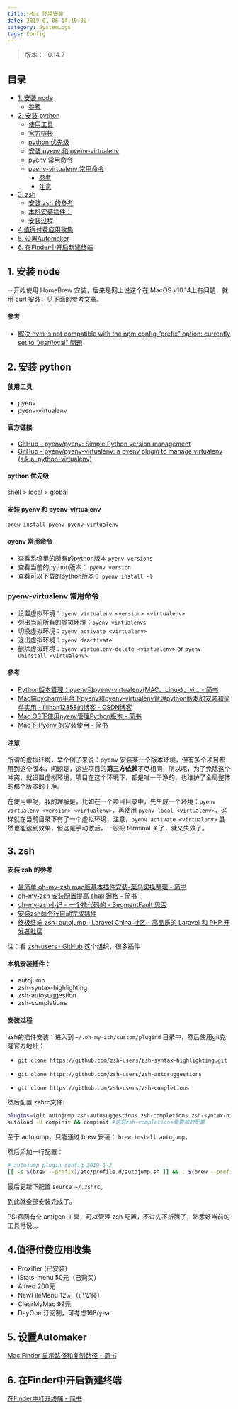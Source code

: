```yaml
---
title: Mac 环境安装
date: 2019-01-06 14:10:00
category: SystemLogs
tags: Config
---
```


> 版本： 10.14.2

## 目录

<!-- toc -->

- [1. 安装 node](#1-node)
    + [参考](#)
- [2. 安装 python](#2-python)
    + [使用工具](#-1)
    + [官方链接](#-2)
    + [python 优先级](#python)
    + [安装 pyenv 和 pyenv-virtualenv](#-pyenv-pyenv-virtualenv)
    + [pyenv 常用命令](#pyenv)
  * [pyenv-virtualenv 常用命令](#pyenv-virtualenv)
    + [参考](#-3)
    + [注意](#-4)
- [3. zsh](#3-zsh)
    + [安装 zsh 的参考](#-zsh)
    + [本机安装插件：](#-5)
    + [安装过程](#-6)
- [4.值得付费应用收集](#4)
- [5. 设置Automaker](#5-Automaker)
- [6. 在Finder中开启新建终端](#6-Finder)

<!-- tocstop -->

## 1. 安装 node

一开始使用 HomeBrew 安装，后来是网上说这个在 MacOS v10.14上有问题，就用 curl 安装，见下面的参考文章。

#### 参考

- [解決 nvm is not compatible with the npm config “prefix” option: currently set to “/usr/local” 問題](https://medium.com/@mvpdw06/%E8%A7%A3%E6%B1%BA-nvm-is-not-compatible-with-the-npm-config-prefix-option-currently-set-to-usr-local-%E5%95%8F%E9%A1%8C-cb1f3462ef40)

## 2. 安装 python

#### 使用工具
 - pyenv
 - pyenv-virtualenv

#### 官方链接

- [GitHub - pyenv/pyenv: Simple Python version management](https://github.com/pyenv/pyenv)
- [GitHub - pyenv/pyenv-virtualenv: a pyenv plugin to manage virtualenv (a.k.a. python-virtualenv)](https://github.com/pyenv/pyenv-virtualenv)

#### python 优先级

shell > local > global

#### 安装 pyenv 和 pyenv-virtualenv

`brew install pyenv pyenv-virtualenv`

#### pyenv 常用命令

- 查看系统里的所有的python版本 `pyenv versions`
- 查看当前的python版本： `pyenv version`
- 查看可以下载的python版本： `pyenv install -l`

### pyenv-virtualenv 常用命令

- 设置虚拟环境：`pyenv virtualenv <version> <virtualenv>`
- 列出当前所有的虚拟环境：`pyenv virtualenvs`
- 切换虚拟环境：`pyenv activate <virtualenv>`
- 退出虚拟环境：`pyenv deactivate`
- 删除虚拟环境：`pyenv virtualenv-delete <virtualenv>` or `pyenv uninstall <virtualenv>`

#### 参考

- [Python版本管理：pyenv和pyenv-virtualenv(MAC、Linux)、vi... - 简书](https://www.jianshu.com/p/60f361822a7e)
- [Mac端pycharm平台下pyenv和pyenv-virtualenv管理python版本的安装和简单实用 - lilihan12358的博客 - CSDN博客](https://blog.csdn.net/lilihan12358/article/details/78636742)
- [Mac OS下使用pyenv管理Python版本 - 简书](https://www.jianshu.com/p/2b0b652eaa50)
- [Mac下 Pyenv 的安装使用 - 简书](https://www.jianshu.com/p/cea9259d87df)

#### 注意

所谓的虚拟环境，举个例子来说：pyenv 安装某一个版本环境，但有多个项目都用到这个版本，问题是，这些项目的**第三方依赖**不尽相同，所以呢，为了免除这个冲突，就设置虚拟环境，项目在这个环境下，都是唯一干净的，也维护了全局整体的那个版本的干净。

在使用中呢，我的理解是，比如在一个项目目录中，先生成一个环境：`pyenv virtualenv <version> <virtualenv>`，再使用 `pyenv local <virtualenv>`，这样就在当前目录下有了一个虚拟环境，注意，`pyenv activate <virtualenv>` 虽然也能达到效果，但这是手动激活，一般把 terminal 关了，就又失效了。

## 3. zsh

#### 安装 zsh 的参考

- [最简单 oh-my-zsh mac版基本插件安装-菜鸟实操整理 - 简书](https://www.jianshu.com/p/59a3f1601cfc)
- [oh-my-zsh 安装配置提高 shell 逼格 - 简书](https://www.jianshu.com/p/307668dc5b10)
- [oh-my-zsh小记 - 一个撸代码的 - SegmentFault 思否](https://segmentfault.com/a/1190000004695131)
- [安装zsh命令行自动完成插件](https://www.myfreax.com/the-zsh-command-completes-automatically/)
- [终极终端 zsh+autojump \| Laravel China 社区 - 高品质的 Laravel 和 PHP 开发者社区](https://laravel-china.org/topics/5790/ultimate-terminal-zshautojump)

注：看 [zsh-users · GitHub](https://github.com/zsh-users) 这个组织，很多插件

#### 本机安装插件：

- autojump
- zsh-syntax-highlighting
- zsh-autosuggestion
- zsh-completions

#### 安装过程

zsh的插件安装：进入到 `~/.oh-my-zsh/custom/plugind` 目录中，然后使用git克隆官方地址：

- `git clone https://github.com/zsh-users/zsh-syntax-highlighting.git`

- `git clone https://github.com/zsh-users/zsh-autosuggestions`

- `git clone https://github.com/zsh-users/zsh-completions`

然后配置.zshrc文件:

```sh
plugins=(git autojump zsh-autosuggestions zsh-completions zsh-syntax-highlighting)
autoload -U compinit && compinit #这是zsh-completions需要加的配置
```

至于 autojump，只能通过 brew 安装： `brew install autojump`，

然后添加一行配置：

```sh
# autojump plugin config 2019-1-2
[[ -s $(brew --prefix)/etc/profile.d/autojump.sh ]] && . $(brew --prefix)/etc/profile.d/autojump.sh
```

最后更新下配置 `source ~/.zshrc`。

到此就全部安装完成了。

PS:官网有个 antigen 工具，可以管理 zsh 配置，不过先不折腾了，熟悉好当前的工具再说。。

## 4.值得付费应用收集

- Proxifier (已安装)
- iStats-menu 50元（已购买）
- Alfred 200元
- NewFileMenu 12元（已安装）
- ClearMyMac 99元
- DayOne 订阅制，可考虑168/year

## 5. 设置Automaker

[Mac Finder 显示路径和复制路径 - 简书](https://www.jianshu.com/p/757f9ffc5acf)

## 6. 在Finder中开启新建终端

[在Finder中打开终端 - 简书](https://www.jianshu.com/p/eb48b4b10f04)

